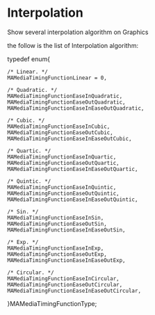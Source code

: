 Interpolation
=============

Show several interpolation algorithm on Graphics

the follow is the list of Interpolation algorithm:

typedef enum{
    
    /* Linear. */
    MAMediaTimingFunctionLinear = 0,
    
    /* Quadratic. */
    MAMediaTimingFunctionEaseInQuadratic,
    MAMediaTimingFunctionEaseOutQuadratic,
    MAMediaTimingFunctionEaseInEaseOutQuadratic,
    
    /* Cubic. */
    MAMediaTimingFunctionEaseInCubic,
    MAMediaTimingFunctionEaseOutCubic,
    MAMediaTimingFunctionEaseInEaseOutCubic,
    
    /* Quartic. */
    MAMediaTimingFunctionEaseInQuartic,
    MAMediaTimingFunctionEaseOutQuartic,
    MAMediaTimingFunctionEaseInEaseOutQuartic,
    
    /* Quintic. */
    MAMediaTimingFunctionEaseInQuintic,
    MAMediaTimingFunctionEaseOutQuintic,
    MAMediaTimingFunctionEaseInEaseOutQuintic,
    
    /* Sin. */
    MAMediaTimingFunctionEaseInSin,
    MAMediaTimingFunctionEaseOutSin,
    MAMediaTimingFunctionEaseInEaseOutSin,
    
    /* Exp. */
    MAMediaTimingFunctionEaseInExp,
    MAMediaTimingFunctionEaseOutExp,
    MAMediaTimingFunctionEaseInEaseOutExp,
    
    /* Circular. */
    MAMediaTimingFunctionEaseInCircular,
    MAMediaTimingFunctionEaseOutCircular,
    MAMediaTimingFunctionEaseInEaseOutCircular,
    
}MAMediaTimingFunctionType;





